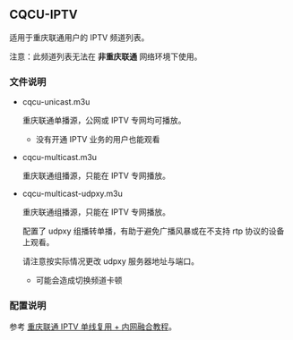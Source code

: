 ## CQCU-IPTV

适用于重庆联通用户的 IPTV 频道列表。

注意：此频道列表无法在 **非重庆联通** 网络环境下使用。

### 文件说明

- cqcu-unicast.m3u

  重庆联通单播源，公网或 IPTV 专网均可播放。

  - 没有开通 IPTV 业务的用户也能观看

- cqcu-multicast.m3u

  重庆联通组播源，只能在 IPTV 专网播放。

- cqcu-multicast-udpxy.m3u

  重庆联通组播源，只能在 IPTV 专网播放。

  配置了 udpxy 组播转单播，有助于避免广播风暴或在不支持 rtp 协议的设备上观看。

  请注意按实际情况更改 udpxy 服务器地址与端口。

  - 可能会造成切换频道卡顿

### 配置说明

参考 [重庆联通 IPTV 单线复用 + 内网融合教程](https://github.com/1715173329/blog/issues/5)。

